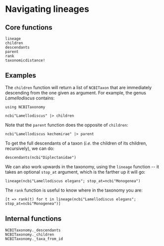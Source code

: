 # Navigating lineages

## Core functions

```@docs
lineage
children
descendants
parent
rank
taxonomicdistance!
```

## Examples

The `children` function will return a list of `NCBITaxon` that are immediately
descending from the one given as argument. For example, the genus
*Lamellodiscus* contains:

```@example lineages
using NCBITaxonomy

ncbi"Lamellodiscus" |> children
```

Note that the `parent` function does the opposite of `children`:

```@example lineages
ncbi"Lamellodiscus kechemirae" |> parent
```

To get the full descendants of a taxon (*i.e.* the children of its children,
recursively), we can do:

```@example lineages
descendants(ncbi"Diplectanidae")
```

We can also work upwards in the taxonomy, using the `lineage` function -- it
takes an optional `stop_at` argument, which is the farther up it will go:

```@example lineages
lineage(ncbi"Lamellodiscus elegans"; stop_at=ncbi"Monogenea")
```

The `rank` function is useful to know where in the taxonomy you are:

```@example lineages
[t => rank(t) for t in lineage(ncbi"Lamellodiscus elegans"; stop_at=ncbi"Monogenea")]
```

## Internal functions

```@docs
NCBITaxonomy._descendants
NCBITaxonomy._children
NCBITaxonomy._taxa_from_id
```